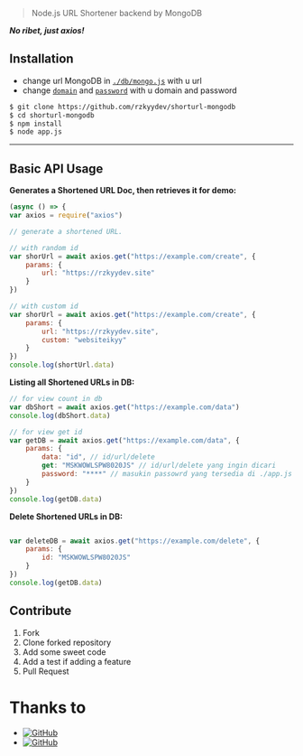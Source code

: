 > Node.js URL Shortener backend by MongoDB

_**No ribet, just axios!**_

## Installation
- change url MongoDB in [`./db/mongo.js`](https://github.com/rzkyydev/short/blob/7f8e5b5eeb0444d740b4cd2760944cab6dc94f92/db/mongo.js#L4) with u url 
- change [`domain`](https://github.com/rzkyydev/short/blob/b36a8c4c3c8689f1cdfada6c279a8bbf096541a5/app.js#L13) and [`password`](https://github.com/rzkyydev/short/blob/b36a8c4c3c8689f1cdfada6c279a8bbf096541a5/app.js#L14) with u domain and password
```bash
$ git clone https://github.com/rzkyydev/shorturl-mongodb
$ cd shorturl-mongodb
$ npm install 
$ node app.js
```

***

## Basic API Usage

**Generates a Shortened URL Doc, then retrieves it for demo:**

```javascript
(async () => {
var axios = require("axios")

// generate a shortened URL.

// with random id
var shorUrl = await axios.get("https://example.com/create", {
    params: {
        url: "https://rzkyydev.site"
    }
})

// with custom id
var shorUrl = await axios.get("https://example.com/create", {
    params: {
        url: "https://rzkyydev.site",
        custom: "websiteikyy"
    }
})
console.log(shortUrl.data)
```

**Listing all Shortened URLs in DB:**

```javascript
// for view count in db
var dbShort = await axios.get("https://example.com/data")
console.log(dbShort.data)

// for view get id
var getDB = await axios.get("https://example.com/data", {
    params: {
        data: "id", // id/url/delete
        get: "MSKWOWLSPW8020JS" // id/url/delete yang ingin dicari
        password: "****" // masukin passowrd yang tersedia di ./app.js
    }
})
console.log(getDB.data)

```

**Delete Shortened URLs in DB:**

```javascript

var deleteDB = await axios.get("https://example.com/delete", {
    params: {
        id: "MSKWOWLSPW8020JS"
    }
})
console.log(getDB.data)

```

## Contribute

  1. Fork
  2. Clone forked repository
  3. Add some sweet code
  4. Add a test if adding a feature
  5. Pull Request

# Thanks to

* <a href="https://github.com/rzkyydev"><img alt="GitHub" src="https://img.shields.io/badge/rzkyydev-%23121011.svg?&style=for-the-badge&logo=github&logoColor=white"/></a>
* <a href="https://www.mongodb.com/"><img alt="GitHub" src="https://img.shields.io/badge/MongoDB-%23121011.svg?&style=for-the-badge&logo=mongodb&logoColor=white"/></a>
